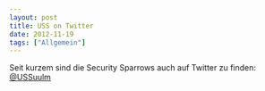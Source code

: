 ```yaml
---
layout: post
title: USS on Twitter
date: 2012-11-19
tags: ["Allgemein"]
---
```


Seit kurzem sind die Security Sparrows auch auf Twitter zu finden: [@USSuulm](https://twitter.com/USSuulm)
